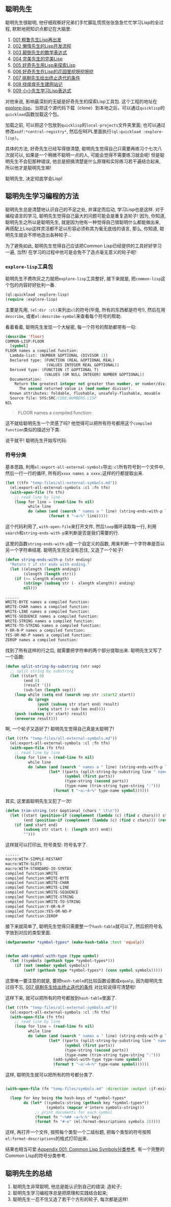 ## 聪明先生

聪明先生很聪明, 他仔细观察好兄弟们手忙脚乱慌慌张张急急忙忙学习Lisp的全过程, 默默地把知识点都记在大脑里:

1. [001 粗鲁先生Lisp再出发](/posts/001-rude-start-application/)
2. [002 懒惰先生的Lisp开发流程](/posts/002-lazy-process/)
3. [003 颠倒先生的数学表达式](/posts/003-lazy-process/)
4. [004 完美先生的完美Lisp](/posts/004-perfect/)
5. [005 好奇先生用Lisp来探索Lisp](/posts/005-explore-lisp/)
6. [006 好奇先生在Lisp的花园里挖呀挖呀挖](/posts/006-sequence-in-lisp/)
7. [007 挑剔先生给出终止迭代的条件](/posts/007-recursive-eq/)
8. [008 挠痒痒先生建网站记](/posts/008-real-app/)
9. [009 小小先生学习Lisp表达式](/posts/009-expression/)

对他来说, 影响最深刻的无疑是好奇先生的探索Lisp工具包. 这个工程的地址在[explore-lisp](https://github.com/qchen-fdii-cardc/explore-lisp)。当把这个源代码下载（clone）到本地之后，可以通过`quicklisp`的`quickload`函数加载这个包。

加载之前, 可以把这个包放到`quicklisp`的`local-projects`文件夹里面; 也可以通过修改`asdf:*central-registry*`, 然后在REPL里面执行`(ql:quickload :explore-lisp)`。

具体的方法, 好奇先生已经写得很清楚, 聪明先生觉得自己只需要再练习个七次八次就可以, 如果是一个稍微不聪明一点的人, 可能会觉得不需要练习就会呢! 但是聪明先生不会犯那种错误, 他总是把搞清楚是什么原理和实际练习若干遍结合起来, 所以他才是聪明先生嘛!

聪明先生, 决定彻底学会Lisp!

## 聪明先生学习编程的方法

聪明先生总是清楚地认识自己的不足之处, 并谋定而后动, 学习Lisp也是这样. 对于编程语言的学习, 聪明先生觉得自己最大的问题可能会是重复造轮子! 因为, 你知道, 聪明先生之所以是聪明先生, 就是因为他有一种觉得自己很聪明什么都能做出来, 再搭配上Lisp这样灵活都不足以形容必须称其为毫无底线的语言, 那么, 你知道, 聪明先生就会不停地造出各种轮子...

为了避免如此, 聪明先生觉得自己应该把Common Lisp已经提供的工具好好学习一遍, 当然! 在学习的过程中他可是会免不了造点毫无意义的轮子呢!


### `explore-lisp`工具包

聪明先生不费吹灰之力就把`explore-lisp`工具整好, 接下来就是, 把`common-lisp`这个包的内容好好批判一番.

```lisp
(ql:quickload :explore-lisp)
(require :explore-lisp)
```

主要是先用, `(el:dir :cl)`来列出`cl`的符号(毕竟, 所有的东西都是符号!), 然后在用`describe`, 或者`el:describe-symbol`来查看每个符号的帮助.

看着看着, 聪明先生发现一个大秘密, 每一个符号的帮助都带有一句:

```lisp
(describe 'floor)
COMMON-LISP:FLOOR
  [symbol]
FLOOR names a compiled function:
  Lambda-list: (NUMBER &OPTIONAL (DIVISOR 1))
  Declared type: (FUNCTION (REAL &OPTIONAL REAL)
                  (VALUES INTEGER REAL &OPTIONAL))
  Derived type: (FUNCTION (T &OPTIONAL T)
                 (VALUES (OR NULL INTEGER) NUMBER &OPTIONAL))
  Documentation:
    Return the greatest integer not greater than number, or number/divisor.
      The second returned value is (mod number divisor).
  Known attributes: foldable, flushable, unsafely-flushable, movable
  Source file: SYS:SRC;CODE;NUMBERS.LISP
NIL
```

> FLOOR names a compiled function:

这不就给聪明先生一个灵感了吗? 他觉得可以把所有符号都用这个`compiled function`类似的描述分下类.

说干就干! 聪明先生开始写代码:

### 符号分类

基本思路, 利用`el:export-all-external-symbols`导出`:cl`所有符号到一个文件中, 然后一行一行的循环, 所有的`xxxx names a xxxx:`这样的行都提取出来.

```lisp
(let ((tfn "temp-files/all-external-symbols.md"))
  (el:export-all-external-symbols :cl :fn tfn)
  (with-open-file (fn tfn)
    ;; read line by line
    (loop for line = (read-line fn nil)
          while line
          do (when (and (search " names a " line) (string-ends-with-p line ":"))
                   (format t "~a~%" line)))))
```

这个代码利用了, `with-open-file`来打开文件, 然后`loop`循环读取每一行, 利用`search`和`string-ends-with-p`来判断是否是我们需要的行.

这里的函数`string-ends-with-p`是一个自定义的函数, 用来判断一个字符串是否以另一个字符串结尾. 聪明先生完全没有忍住, 又造了一个轮子!

```lisp
(defun string-ends-with-p (str ending)
  "Return t if str ends with ending."
  (let ((elength (length ending))
        (slength (length str)))
    (if (>= slength elength)
        (string= (subseq str (- slength elength)) ending)
        nil)))
```

```lisp
......
WRITE-BYTE names a compiled function:
WRITE-CHAR names a compiled function:
WRITE-LINE names a compiled function:
WRITE-SEQUENCE names a compiled function:
WRITE-STRING names a compiled function:
WRITE-TO-STRING names a compiled function:
Y-OR-N-P names a compiled function:
YES-OR-NO-P names a compiled function:
ZEROP names a compiled function:
```

找到了所有这样的行之后, 就需要把字符串的两个部分提取出来. 聪明先生又写了一个函数:

```lisp
(defun split-string-by-substring (str sep)
  ;; split string by substring
  (let ((start 0)
        (end 0)
        (result '())
        (sub-len (length sep)))
    (loop while (setq end (search sep str :start2 start))
          do (progn
              (push (subseq str start end) result)
              (setq start (+ sub-len end))))
    (push (subseq str start) result)
    (nreverse result)))
```

啊, 一个轮子又造好了! 聪明先生觉得自己真是太聪明了!

```lisp
(let ((tfn "temp-files/all-external-symbols.md"))
  (el:export-all-external-symbols :cl :fn tfn)
  (with-open-file (fn tfn)
    ;; read line by line
    (loop for line = (read-line fn nil)
          while line
          do (when (and (search " names a " line) (string-ends-with-p line ":"))
                   (let* ((parts (split-string-by-substring line " names a "))
                          (symbol (first parts))
                          (type-string (second parts))
                          (type-name (trim-string type-string ":")))
                     (format t "~a:~A~%" type-name symbol))))))
```

其实, 这里面聪明先生又犯了一次!

```lisp
(defun trim-string (str &optional (chars " \t\n"))
  (let ((start (position-if (complement (lambda (c) (find c chars))) str))
        (end (position-if (complement (lambda (c) (find c chars))) (reverse str))))
    (if (and start end)
        (subseq str start (- (length str) end))
        "")))
```

这样就可以打印出, 符号类型: 符号名字了.

```lisp
......
macro:WITH-SIMPLE-RESTART
macro:WITH-SLOTS
macro:WITH-STANDARD-IO-SYNTAX
compiled function:WRITE
compiled function:WRITE-BYTE
compiled function:WRITE-CHAR
compiled function:WRITE-LINE
compiled function:WRITE-SEQUENCE
compiled function:WRITE-STRING
compiled function:WRITE-TO-STRING
compiled function:Y-OR-N-P
compiled function:YES-OR-NO-P
compiled function:ZEROP
```

接下来就简单了, 聪明先生觉得只需要整一个`hash-table`就可以了, 然后把符号名字放到对应的类型里面.

```lisp
(defparameter *symbol-types* (make-hash-table :test 'equalp))


(defun add-symbol-with-type (type symbol)
  (let ((symbols (gethash type *symbol-types*)))
    (if (not (member symbol symbols))
        (setf (gethash type *symbol-types*) (cons symbol symbols)))))
```

这里唯一要注意的就是, 要把`hash-table`的比较函数设置成`equalp`, 因为聪明先生过目不忘, [007 挑剔先生给出终止迭代的条件](/posts/007-recursive-eq/) 对比较说得可清楚啦!

这样下来, 就可以把所有的符号都放到`hash-table`里面了.

```lisp
(let ((tfn "temp-files/all-external-symbols.md"))
  (el:export-all-external-symbols :cl :fn tfn)
  (with-open-file (fn tfn)
    ;; read line by line
    (loop for line = (read-line fn nil)
          while line
          do (when (and (search " names a " line) (string-ends-with-p line ":"))
                   (let* ((parts (split-string-by-substring line " names a "))
                          (symbol (first parts))
                          (type-string (second parts))
                          (type-name (trim-string type-string ":")))
                     (add-symbol-with-type type-name symbol)
                     (format t "~a:~A~%" type-name symbol))))))
```

这样, 聪明先生就可以把所有的符号都分类了.

```lisp

(with-open-file (fn "temp-files/symbols.md" :direction :output :if-exists :supersede)

  (loop for key being the hash-keys of *symbol-types*
        do (let* ((symbols-string (gethash key *symbol-types*))
                  (symbols (mapcar #'intern symbols-string)))
             ;; print documents for each symbol
             (format fn "~%## ~a~%~%" key)
             (format fn "#~a" (el:format-descriptions symbols 2)))))
```

这样, 再打开一个文件, 按照每个类型一个二级标题, 把每个类型的符号按照`el:format-descriptions`的格式打印出来.

结果也相当可爱:[Appendix 001: Common Lisp Symbols分类参考](/posts/010-appendix-cl-symbols/). 有一个完整的Common Lisp的符号分类参考.

## 聪明先生的总结

1. 聪明先生非常聪明, 他总是能认识到自己的错误: 造轮子;
2. 聪明先生学习编程序总是把原理和实践结合起来;
3. 聪明先生一忍不住又造了若干个方形的轮子, 每次都是这样! 


